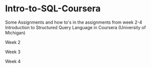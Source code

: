# Intro-to-SQL-Coursera
Some Assignments and how to's in the assignments from week 2-4 Introduction to Structured Query Language in Coursera (University of Michigan)

Week 2

Week 3

Week 4

